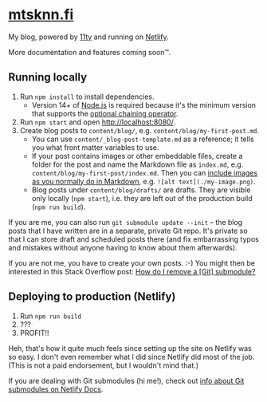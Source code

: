 # [mtsknn.fi](https://mtsknn.fi/)

My blog,
powered by [11ty](https://www.11ty.dev/)
and running on [Netlify](https://www.netlify.com/).

More documentation and features coming soon&trade;.

## Running locally

1. Run `npm install` to install dependencies.
   - Version 14+ of [Node.js](https://nodejs.org/) is required
     because it's the minimum version that supports
     the [optional chaining operator](https://developer.mozilla.org/en-US/docs/Web/JavaScript/Reference/Operators/Optional_chaining).
2. Run `npm start` and open <http://localhost:8080/>.
3. Create blog posts to `content/blog/`,
   e.g. `content/blog/my-first-post.md`.
   - You can use `content/_blog-post-template.md` as a reference;
     it tells you what front matter variables to use.
   - If your post contains images or other embeddable files,
     create a folder for the post
     and name the Markdown file as `index.md`,
     e.g. `content/blog/my-first-post/index.md`.
     Then you can
     [include images as you normally do in Markdown](https://mtsknn.fi/blog/how-to-remember-markdowns-link-syntax/#btw-images),
     e.g. `![alt text](./my-image.png)`.
   - Blog posts under `content/blog/drafts/` are drafts.
     They are visible only locally (`npm start`),
     i.e. they are left out of the production build (`npm run build`).

If you are me,
you can also run `git submodule update --init` &ndash;
the blog posts that I have written
are in a separate, private Git repo.
It's private so that I can store draft and scheduled posts there
(and fix embarrassing typos and mistakes
without anyone having to know about them afterwards).

If you are not me,
you have to create your own posts. :-)
You might then be interested in this Stack Overflow post:
[How do I remove a [Git] submodule?](https://stackoverflow.com/q/1260748)

## Deploying to production (Netlify)

1. Run `npm run build`
2. ???
3. PROFIT!!

Heh,
that's how it quite much feels
since setting up the site on Netlify was so easy.
I don't even remember what I did
since Netlify did most of the job.
(This is not a paid endorsement,
but I wouldn't mind that.)

If you are dealing with Git submodules (hi me!),
check out
[info about Git submodules on Netlify Docs](https://docs.netlify.com/configure-builds/repo-permissions-linking/#git-submodules).
